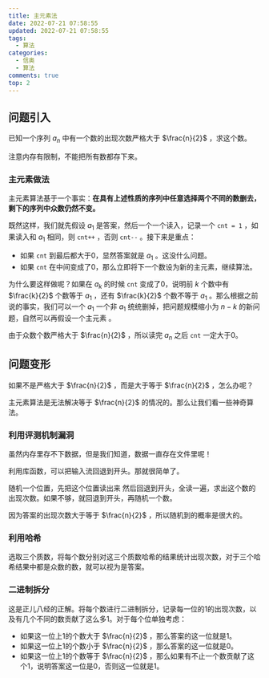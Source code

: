 ```yaml
---
title: 主元素法
date: 2022-07-21 07:58:55
updated: 2022-07-21 07:58:55
tags:
  - 算法
categories:
  - 信奥
  - 算法
comments: true
top: 2
---
```

## 问题引入

已知一个序列 $a_n$ 中有一个数的出现次数严格大于 $\frac{n}{2}$ ，求这个数。

注意内存有限制，不能把所有数都存下来。

<!--more-->

### 主元素做法

主元素算法基于一个事实：**在具有上述性质的序列中任意选择两个不同的数删去，剩下的序列中众数仍然不变。**

既然这样，我们就先假设 $a_1$ 是答案，然后一个一个读入，记录一个 `cnt = 1` ，如果读入和 $a_1$ 相同，则 `cnt++` ，否则 `cnt--` 。接下来是重点：

- 如果 `cnt` 到最后都大于0，显然答案就是 $a_1$ 。这没什么问题。
- 如果 `cnt` 在中间变成了0，那么立即将下一个数设为新的主元素，继续算法。

为什么要这样做呢？如果在 $a_k$ 的时候 `cnt` 变成了0，说明前 $k$ 个数中有 $\frac{k}{2}$ 个数等于 $a_1$ ，还有 $\frac{k}{2}$ 个数不等于 $a_1$ 。那么根据之前说的事实，我们可以一个 $a_1$ 一个非 $a_1$ 统统删掉，把问题规模缩小为 $n-k$ 的新问题，自然可以再假设一个主元素 。

由于众数个数严格大于 $\frac{n}{2}$ ，所以读完 $a_n$ 之后 `cnt` 一定大于0。

## 问题变形

如果不是严格大于 $\frac{n}{2}$ ，而是大于等于 $\frac{n}{2}$ ，怎么办呢？

主元素算法是无法解决等于 $\frac{n}{2}$ 的情况的。那么让我们看一些神奇算法。

### 利用评测机制漏洞

虽然内存里存不下数据，但是我们知道，数据一直存在文件里呢！

利用库函数，可以把输入流回退到开头。那就很简单了。

随机一个位置，先把这个位置读出来 然后回退到开头，全读一遍，求出这个数的出现次数。如果不够，就回退到开头，再随机一个数。

因为答案的出现次数大于等于 $\frac{n}{2}$ ，所以随机到的概率是很大的。

### 利用哈希

选取三个质数，将每个数分别对这三个质数哈希的结果统计出现次数，对于三个哈希结果中都是众数的数，就可以视为是答案。

### 二进制拆分

这是正儿八经的正解。将每个数进行二进制拆分，记录每一位的1的出现次数，以及有几个不同的数贡献了这么多1。对于每个位单独考虑：

- 如果这一位上1的个数大于 $\frac{n}{2}$ ，那么答案的这一位就是1。
- 如果这一位上1的个数小于 $\frac{n}{2}$ ，那么答案的这一位就是0。
- 如果这一位上1的个数等于 $\frac{n}{2}$ ，那么如果有不止一个数贡献了这个1，说明答案这一位是0，否则这一位就是1。
